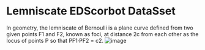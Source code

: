# Lemniscate EDScorbot DataSset

In geometry, the lemniscate of Bernoulli is a plane curve defined from two given points F1 and F2, known as foci, at distance 2c from each other as the locus of points P so that PF1·PF2 = c2. 
![image](https://github.com/RTC-research-group/LemniscateEDScorbotDS/assets/15526602/1698f44a-e433-48ec-96ad-6e1a22c4c460)
